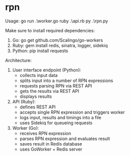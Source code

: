 # rpn

Usage:
go run .\worker.go
ruby .\api.rb
py .\rpn.py


Make sure to install required dependencies:
1. Go: go get github.com/Scalingo/go-workers
2. Ruby: gem install redis, sinatra, logger, sidekiq
3. Python: pip install requests


Architecture:
1. User interface endpoint (Python):
    - collects input data
    - splits input into a number of RPN expressions
    - requests parsing RPN via REST API
    - gets the results via REST API
    - displays results
2. API (Ruby):
    - defines REST API
    - accepts single RPN expression and triggers worker
    - logs input, results and timings into a file
    - uses Sidekiq for queueing requests
3. Worker (Go):
    - receives RPN expression
    - parses RPN expression and evaluates result
    - saves result in Redis database
    - uses GoWorker + Redis server